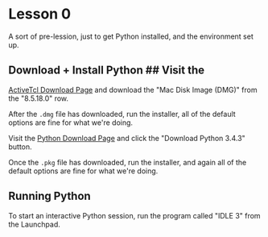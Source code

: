 # Lesson 0 #
A sort of pre-lession, just to get Python installed, and the
environment set up.

## Download + Install Python ## Visit the
[ActiveTcl Download Page](http://www.activestate.com/activetcl/downloads)
and download the "Mac Disk Image (DMG)" from the "8.5.18.0" row.

After the `.dmg` file has downloaded, run the installer, all of the
default options are fine for what we're doing.

Visit the [Python Download Page](https://www.python.org/downloads/)
and click the "Download Python 3.4.3" button.

Once the `.pkg` file has downloaded, run the installer, and again all
of the default options are fine for what we're doing.

## Running Python ##
To start an interactive Python session, run the program called "IDLE 3"
from the Launchpad.

